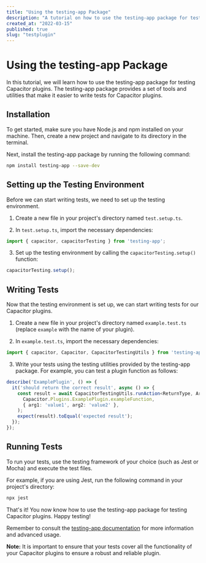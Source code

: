 ```yaml
---
title: "Using the testing-app Package"
description: "A tutorial on how to use the testing-app package for testing Capacitor plugins"
created_at: "2022-03-15"
published: true
slug: "testplugin"
---
```


# Using the testing-app Package

In this tutorial, we will learn how to use the testing-app package for testing Capacitor plugins. The testing-app package provides a set of tools and utilities that make it easier to write tests for Capacitor plugins.

## Installation

To get started, make sure you have Node.js and npm installed on your machine. Then, create a new project and navigate to its directory in the terminal.

Next, install the testing-app package by running the following command:

```bash
npm install testing-app --save-dev
```

## Setting up the Testing Environment

Before we can start writing tests, we need to set up the testing environment. 

1. Create a new file in your project's directory named `test.setup.ts`.

2. In `test.setup.ts`, import the necessary dependencies:

```typescript
import { capacitor, capacitorTesting } from 'testing-app';
```

3. Set up the testing environment by calling the `capacitorTesting.setup()` function:

```typescript
capacitorTesting.setup();
```

## Writing Tests

Now that the testing environment is set up, we can start writing tests for our Capacitor plugins. 

1. Create a new file in your project's directory named `example.test.ts` (replace `example` with the name of your plugin).

2. In `example.test.ts`, import the necessary dependencies:

```typescript
import { capacitor, Capacitor, CapacitorTestingUtils } from 'testing-app';
```

3. Write your tests using the testing utilities provided by the testing-app package. For example, you can test a plugin function as follows:

```typescript
describe('ExamplePlugin', () => {
  it('should return the correct result', async () => {
    const result = await CapacitorTestingUtils.runAction<ReturnType, Args>(
      Capacitor.Plugins.ExamplePlugin.exampleFunction,
      { arg1: 'value1', arg2: 'value2' },
    );
    expect(result).toEqual('expected result');
  });
});
```

## Running Tests

To run your tests, use the testing framework of your choice (such as Jest or Mocha) and execute the test files.

For example, if you are using Jest, run the following command in your project's directory:

```bash
npx jest
```

That's it! You now know how to use the testing-app package for testing Capacitor plugins. Happy testing!

Remember to consult the [testing-app documentation](https://github.com/testing-app/testing-app) for more information and advanced usage.

**Note:** It is important to ensure that your tests cover all the functionality of your Capacitor plugins to ensure a robust and reliable plugin.

